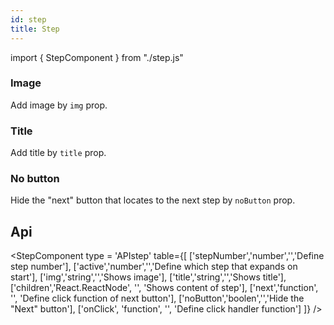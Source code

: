 ```yaml
---
id: step
title: Step
---
```


import { StepComponent } from "./step.js"

### Image

<p>Add image by <code>img</code> prop.</p>
<StepComponent type = 'img' />

### Title

<p>Add title by <code>title</code> prop. </p>
<StepComponent type = 'title' />

### No button

<p>Hide the "next" button that locates to the next step by <code>noButton</code> prop.</p>
<StepComponent type = 'nobtn' />

## Api

<StepComponent type = 'APIstep' table={[
['stepNumber','number','','Define step number'],
['active','number','','Define which step that expands on start'],
['img','string','','Shows image'],
['title','string','','Shows title'],
['children','React.ReactNode', '', 'Shows content of step'],
['next','function', '', 'Define click function of next button'],
['noButton','boolen','','Hide the "Next" button'],
['onClick', 'function', '', 'Define click handler function']
]} />
